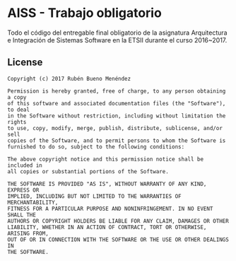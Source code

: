<h1>AISS - Trabajo obligatorio</h1>

<p>Todo el código del entregable final obligatorio de la asignatura Arquitectura e Integración de Sistemas Software en la ETSII durante el curso 2016~2017.</p>

<h2>License</h2>

<pre><code>Copyright (c) 2017 Rubén Bueno Menéndez

Permission is hereby granted, free of charge, to any person obtaining a copy
of this software and associated documentation files (the "Software"), to deal
in the Software without restriction, including without limitation the rights
to use, copy, modify, merge, publish, distribute, sublicense, and/or sell
copies of the Software, and to permit persons to whom the Software is
furnished to do so, subject to the following conditions:

The above copyright notice and this permission notice shall be included in
all copies or substantial portions of the Software.

THE SOFTWARE IS PROVIDED "AS IS", WITHOUT WARRANTY OF ANY KIND, EXPRESS OR
IMPLIED, INCLUDING BUT NOT LIMITED TO THE WARRANTIES OF MERCHANTABILITY,
FITNESS FOR A PARTICULAR PURPOSE AND NONINFRINGEMENT. IN NO EVENT SHALL THE
AUTHORS OR COPYRIGHT HOLDERS BE LIABLE FOR ANY CLAIM, DAMAGES OR OTHER
LIABILITY, WHETHER IN AN ACTION OF CONTRACT, TORT OR OTHERWISE, ARISING FROM,
OUT OF OR IN CONNECTION WITH THE SOFTWARE OR THE USE OR OTHER DEALINGS IN
THE SOFTWARE.
</code></pre>
